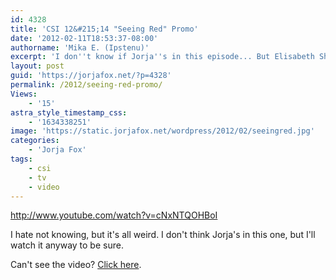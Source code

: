```yaml
---
id: 4328
title: 'CSI 12&#215;14 "Seeing Red" Promo'
date: '2012-02-11T18:53:37-08:00'
authorname: 'Mika E. (Ipstenu)'
excerpt: 'I don''t know if Jorja''s in this episode... But Elisabeth Shue is!'
layout: post
guid: 'https://jorjafox.net/?p=4328'
permalink: /2012/seeing-red-promo/
Views:
    - '15'
astra_style_timestamp_css:
    - '1634338251'
image: 'https://static.jorjafox.net/wordpress/2012/02/seeingred.jpg'
categories:
    - 'Jorja Fox'
tags:
    - csi
    - tv
    - video
---
```


http://www.youtube.com/watch?v=cNxNTQOHBoI

I hate not knowing, but it's all weird. I don't think Jorja's in this one, but I'll watch it anyway to be sure.

Can't see the video? <a href="http://www.youtube.com/watch?v=JH5MVH-eXUw">Click here</a>.
